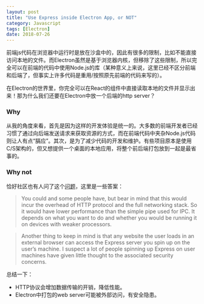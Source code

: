```yaml
---
layout: post
title: "Use Express inside Electron App, or NOT"
category: Javascript
tags: [Electron]
date: 2018-07-26
---
```


前端js代码在浏览器中运行时是放在沙盒中的，因此有很多的限制，比如不能直接访问本地的文件。而Electron虽然是基于浏览器内核，但移除了这些限制，所以完全可以在前端的代码中使用Node.js的库（某种意义上来说，这里已经不区分前端和后端了，但事实上许多代码是重用/按照原先前端的代码来写的）。

在Electron的世界里，你完全可以在React的组件中直接读取本地的文件并显示出来！那为什么我们还要在Electron中放一个后端的http server？

### Why

从我的角度来看，首先是因为这样的开发体验是统一的。大多数的前端开发者已经习惯了通过向后端发送请求来获取资源的方式，而在前端代码中夹杂Node.js代码则让人有点“膈应”。其次，是为了减少代码的开发和维护。有些项目原本是使用C/S架构的，但又想提供一个桌面的本地应用，将整个前后端打包放到一起是最省事的。

### Why not

恰好社区也有人问了这个[问题](https://discuss.atom.io/t/would-you-use-express-in-an-electron-app/39936/2)，这里是一些答案：

> You could and some people have, but bear in mind that this would incur the overhead of HTTP protocol and the full networking stack. So it would have lower performance than the simple pipe used for IPC. It depends on what you want to do and whether you would be running it on devices with weaker processors.

> Another thing to keep in mind is that any website the user loads in an external browser can access the Express server you spin up on the user’s machine. I suspect a lot of people spinning up Express on user machines have given little thought to the associated security concerns.

总结一下：

- HTTP协议会增加数据传输的开销，降低性能。
- Electron中打包的web server可能被外部访问，有安全隐患。
